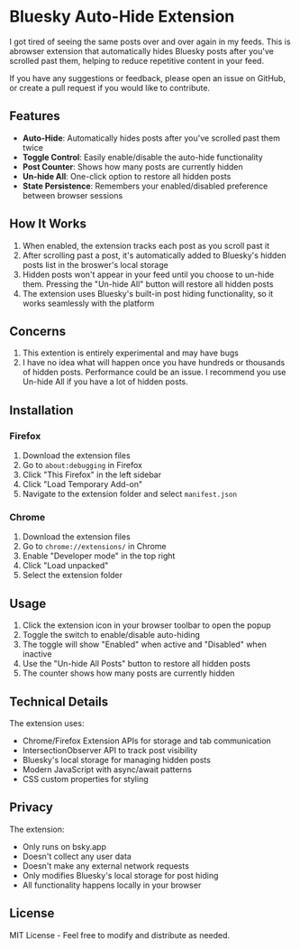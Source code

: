 # Bluesky Auto-Hide Extension

I got tired of seeing the same posts over and over again in my feeds. This is abrowser extension that automatically hides Bluesky posts after you've scrolled past them, helping to reduce repetitive content in your feed.

If you have any suggestions or feedback, please open an issue on GitHub, or create a pull request if you would like to contribute.

## Features

- **Auto-Hide**: Automatically hides posts after you've scrolled past them twice
- **Toggle Control**: Easily enable/disable the auto-hide functionality
- **Post Counter**: Shows how many posts are currently hidden
- **Un-hide All**: One-click option to restore all hidden posts
- **State Persistence**: Remembers your enabled/disabled preference between browser sessions

## How It Works

1. When enabled, the extension tracks each post as you scroll past it
2. After scrolling past a post, it's automatically added to Bluesky's hidden posts list in the broswer's local storage
3. Hidden posts won't appear in your feed until you choose to un-hide them. Pressing the "Un-hide All" button will restore all hidden posts
4. The extension uses Bluesky's built-in post hiding functionality, so it works seamlessly with the platform

## Concerns
1. This extention is entirely experimental and may have bugs
2. I have no idea what will happen once you have hundreds or thousands of hidden posts. Performance could be an issue. I recommend you use Un-hide All if you have a lot of hidden posts.

## Installation

### Firefox
1. Download the extension files
2. Go to `about:debugging` in Firefox
3. Click "This Firefox" in the left sidebar
4. Click "Load Temporary Add-on"
5. Navigate to the extension folder and select `manifest.json`

### Chrome
1. Download the extension files
2. Go to `chrome://extensions/` in Chrome
3. Enable "Developer mode" in the top right
4. Click "Load unpacked"
5. Select the extension folder

## Usage

1. Click the extension icon in your browser toolbar to open the popup
2. Toggle the switch to enable/disable auto-hiding
3. The toggle will show "Enabled" when active and "Disabled" when inactive
4. Use the "Un-hide All Posts" button to restore all hidden posts
5. The counter shows how many posts are currently hidden

## Technical Details

The extension uses:
- Chrome/Firefox Extension APIs for storage and tab communication
- IntersectionObserver API to track post visibility
- Bluesky's local storage for managing hidden posts
- Modern JavaScript with async/await patterns
- CSS custom properties for styling

## Privacy

The extension:
- Only runs on bsky.app
- Doesn't collect any user data
- Doesn't make any external network requests
- Only modifies Bluesky's local storage for post hiding
- All functionality happens locally in your browser

## License

MIT License - Feel free to modify and distribute as needed.
